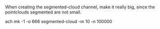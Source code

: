 When creating the segmented-cloud channel, make it really big, since
the pointclouds segmented are not small.

ach mk -1 -o 666 segmented-cloud -m 10 -n 100000
